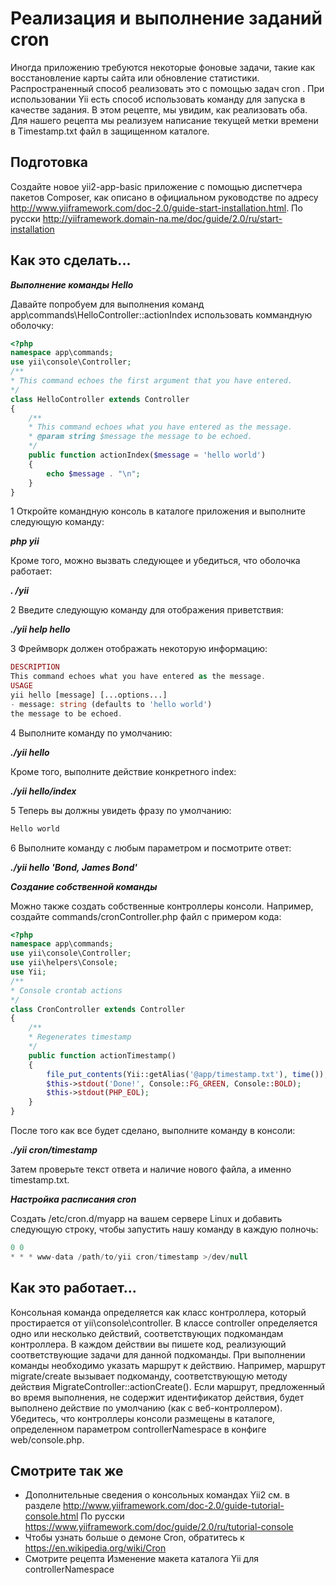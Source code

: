 Реализация и выполнение заданий cron
===
Иногда приложению требуются некоторые фоновые задачи, такие как восстановление карты сайта или обновление статистики. Распространенный способ реализовать это с помощью задач cron . При использовании Yii есть способ использовать команду для запуска в качестве задания.
В этом рецепте, мы увидим, как реализовать оба. Для нашего рецепта мы реализуем написание текущей метки времени в Timestamp.txt файл в защищенном каталоге.

Подготовка 
---
Создайте новое yii2-app-basic приложение с помощью диспетчера пакетов Composer, как описано в официальном руководстве по адресу <http://www.yiiframework.com/doc-2.0/guide-start-installation.html>. 
По русски <http://yiiframework.domain-na.me/doc/guide/2.0/ru/start-installation>

Как это сделать...
---
***Выполнение команды Hello***

Давайте попробуем для выполнения команд app\commands\HelloController::actionIndex использовать коммандную оболочку:
```php
<?php
namespace app\commands;
use yii\console\Controller;
/**
* This command echoes the first argument that you have entered.
*/
class HelloController extends Controller
{
    /**
    * This command echoes what you have entered as the message.
    * @param string $message the message to be echoed.
    */
    public function actionIndex($message = 'hello world')
    {
        echo $message . "\n";
    }
}
```

1 Откройте командную консоль в каталоге приложения и выполните следующую команду:

***php yii***

Кроме того, можно вызвать следующее и убедиться, что оболочка работает:

***. /yii***

2 Введите следующую команду для отображения приветствия:

***./yii help hello***

3 Фреймворк должен отображать некоторую информацию:
```php
DESCRIPTION
This command echoes what you have entered as the message.
USAGE
yii hello [message] [...options...]
- message: string (defaults to 'hello world')
the message to be echoed.
```

4 Выполните команду по умолчанию:

***./yii hello***

Кроме того, выполните действие конкретного index:

***./yii hello/index***


5 Теперь вы должны увидеть фразу по умолчанию:
```php
Hello world
```

6 Выполните команду с любым параметром и посмотрите ответ:

***./yii hello 'Bond, James Bond'***

***Создание собственной команды***

Можно также создать собственные контроллеры консоли. Например, создайте commands/cronController.php файл с примером кода:
```php
<?php
namespace app\commands;
use yii\console\Controller;
use yii\helpers\Console;
use Yii;
/**
* Console crontab actions
*/
class CronController extends Controller
{
    /**
    * Regenerates timestamp
    */
    public function actionTimestamp()
    {
        file_put_contents(Yii::getAlias('@app/timestamp.txt'), time());
        $this->stdout('Done!', Console::FG_GREEN, Console::BOLD);
        $this->stdout(PHP_EOL);
    }
}
```
После того как все будет сделано, выполните команду в консоли:

***./yii cron/timestamp***

Затем проверьте текст ответа и наличие нового файла, а именно timestamp.txt.

***Настройка расписания cron***

Создать /etc/cron.d/myapp на вашем сервере Linux и добавить следующую строку, чтобы запустить нашу команду в каждую полночь:
```php
0 0
* * * www-data /path/to/yii cron/timestamp >/dev/null
```

Как это работает...
---
Консольная команда определяется как класс контроллера, который простирается от yii\console\controller. В классе controller определяется одно или несколько действий, соответствующих подкомандам контроллера. В каждом действии вы пишете код, реализующий соответствующие задачи для данной подкоманды.
При выполнении команды необходимо указать маршрут к действию. Например, маршрут migrate/create вызывает подкоманду, соответствующую методу действия MigrateController::actionCreate(). Если маршрут, предложенный во время выполнения, не содержит идентификатор действия, будет выполнено действие по умолчанию (как с веб-контроллером).
Убедитесь, что контроллеры консоли размещены в каталоге, определенном параметром controllerNamespace в конфиге web/console.php.

Смотрите так же
---
* Дополнительные сведения о консольных командах Yii2 см. в разделе
<http://www.yiiframework.com/doc-2.0/guide-tutorial-console.html>
По русски <https://www.yiiframework.com/doc/guide/2.0/ru/tutorial-console>
* Чтобы узнать больше о демоне Cron, обратитесь к <https://en.wikipedia.org/wiki/Cron>
* Смотрите  рецепта Изменение макета каталога Yii для controllerNamespace
